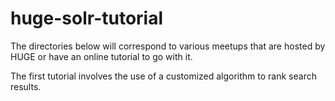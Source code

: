 huge-solr-tutorial
==================

The directories below will correspond to various meetups that are hosted by HUGE or have an online tutorial to go with it.

The first tutorial involves the use of a customized algorithm to rank search results.


